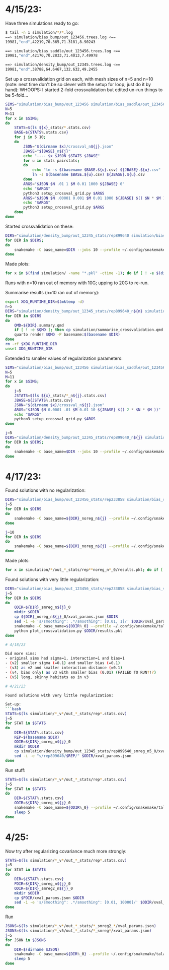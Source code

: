 # 4/15/23:

Have three simulations ready to go:
```bash
$ tail -n 1 simulation/*/*.log
==> simulation/bias_bump/out_123456.trees.log <==
19981,"end",42219,70.365,71.3181,8.90243

==> simulation/bias_saddle/out_123456.trees.log <==
19981,"end",42170,70.2833,71.4013,7.49978

==> simulation/density_bump/out_12345.trees.log <==
19981,"end",38788,64.6467,132.632,49.2455
```

Set up a crossvalidation grid on each,
with mesh sizes of n=5 and n=10
(note: next time don't be so clever with the setup for loop; just do it by hand):
WHOOPS: I started 2-fold crossvalidation but edited un-run things to be 5-fold...
```bash
SIMS="simulation/bias_bump/out_123456 simulation/bias_saddle/out_123456 simulation/density_bump/out_12345"
N=5
M=11
for x in $SIMS;
do
    STATS=$(ls ${x}_stats/*.stats.csv)
    BASE=${STATS%.stats.csv}
    for j in 5 10;
    do
        JSON="$(dirname $x)/crossval_n${j}.json"
        JBASE="${BASE}_n${j}"
        echo "---- $x $JSON $STATS $JBASE"
        for u in stats pairstats;
        do
            echo "ln -s $(basename $BASE.${u}.csv) ${JBASE}.${u}.csv"
            ln -s $(basename $BASE.${u}.csv) ${JBASE}.${u}.csv
        done
        ARGS="$JSON $N .01 1 $M 0.01 1000 ${JBASE} 0"
        echo "$ARGS"
        python3 setup_crossval_grid.py $ARGS
        ARGS="$JSON $N .00001 0.001 $M 0.01 1000 ${JBASE} $(( $N * $M ))"
        echo "$ARGS"
        python3 setup_crossval_grid.py $ARGS
    done
done
```

Started crossvalidation on these:
```bash
DIRS="simulation/density_bump/out_12345_stats/rep899640 simulation/bias_bump/out_123456_stats/rep233858 simulation/bias_saddle/out_123456_stats/rep921586"
for DIR in $DIRS;
do
    snakemake -C base_name=$DIR --jobs 10 --profile ~/.config/snakemake/talapas/ &>>plr_snakemake.log &
done
```

Made plots:
```bash
for x in $(find simulation/ -name "*.pkl" -ctime -1); do if [ ! -e $(dirname $x)/solutions.png ]; then python plot_crossvalidation.py $x; fi; done
```

Runs with n=10 ran out of memory with 10G; upping to 20G to re-run.

Summarise results (n=10 ran out of memory):
```bash
export XDG_RUNTIME_DIR=$(mktemp -d)
n=5
DIRS="simulation/density_bump/out_12345_stats/rep899640_n${n} simulation/bias_bump/out_123456_stats/rep233858_n${n} simulation/bias_saddle/out_123456_stats/rep921586_n${n}"
for DIR in $DIRS
do
    QMD=${DIR}.summary.qmd
    if [ ! -e $QMD ]; then cp simulation/summarise_crossvalidation.qmd $QMD; fi
    quarto render $QMD -P basename:$(basename $DIR)
done
rm -rf $XDG_RUNTIME_DIR
unset XDG_RUNTIME_DIR
```

Extended to smaller values of regularization parameters:
```bash
SIMS="simulation/bias_bump/out_123456 simulation/bias_saddle/out_123456 simulation/density_bump/out_12345"
N=5
M=11
for x in $SIMS;
do
    j=5
    JSTATS=$(ls ${x}_stats/*_n${j}.stats.csv)
    JBASE=${JSTATS%.stats.csv}
    JSON="$(dirname $x)/crossval_n${j}.json"
    ARGS="$JSON $N 0.0001 .01 $M 0.01 10 ${JBASE} $(( 2 * $N * $M ))"
    echo "$ARGS"
    python3 setup_crossval_grid.py $ARGS
done

j=5
DIRS="simulation/density_bump/out_12345_stats/rep899640_n${j} simulation/bias_bump/out_123456_stats/rep233858_n${j} simulation/bias_saddle/out_123456_stats/rep921586_n${j}"
for DIR in $DIRS;
do
    snakemake -C base_name=$DIR --jobs 10 --profile ~/.config/snakemake/talapas/ --resources mem_mb=15000 &>>plr_snakemake.log &
done
```

# 4/17/23:

Found solutions with no regularization:

```bash
DIRS="simulation/bias_bump/out_123456_stats/rep233858 simulation/bias_saddle/out_123456_stats/rep921586 simulation/density_bump/out_12345_stats/rep899640"
j=5
for DIR in $DIRS
do
    snakemake -C base_name=${DIR}_noreg_n${j} --profile ~/.config/snakemake/talapas/ --resources mem_mb=10000 &&>>plr_snakemake.log &
done

j=10
for DIR in $DIRS
do
    snakemake -C base_name=${DIR}_noreg_n${j} --profile ~/.config/snakemake/talapas/ --resources mem_mb=30000 &&>>plr_snakemake.log &
done
```

Made plots:
```bash
for x in simulation/*/out_*_stats/rep**noreg_n*_0/results.pkl; do if [ ! -e $(dirname $x)/solutions.png ]; then python plot_crossvalidation.py $x; fi; done
```

Found solutions with very little regularization:

```bash
DIRS="simulation/bias_bump/out_123456_stats/rep233858 simulation/bias_saddle/out_123456_stats/rep921586 simulation/density_bump/out_12345_stats/rep899640"
j=5
for DIR in $DIRS
do
    ODIR=${DIR}_smreg_n${j}_0
    mkdir $ODIR
    cp ${DIR}_noreg_n${j}_0/xval_params.json $ODIR
    sed -i -e 's/smoothing": .*/smoothing": [0.01, 1]/' $ODIR/xval_params.json
    snakemake -C base_name=${ODIR%_0} --profile ~/.config/snakemake/talapas/
    python plot_crossvalidation.py $ODIR/results.pkl
done

# 4/18/23

Did more sims: 
- original sims had sigma=1, interaction=1 and bias=1
- (v2) smaller sigma (=0.1) and smaller bias (=0.1)
- (v3) as v2 and smaller interaction distance (=0.1)
- (v4, bias only) as v3 with smaller bias (0.01) (FAILED TO RUN?!?)
- (v5) long, skinny habitats as in v3

# 4/21/23

Found solutions with very little regularization:

Set-up:
```bash
STATS=$(ls simulation/*_v*/out_*_stats/rep*.stats.csv)
j=5
for STAT in $STATS
do
    DIR=${STAT%.stats.csv}
    REP=$(basename $DIR)
    ODIR=${DIR}_smreg_n${j}_0
    mkdir $ODIR
    cp simulation/density_bump/out_12345_stats/rep899640_smreg_n5_0/xval_params.json $ODIR
    sed -i -e "s/rep899640/$REP/" $ODIR/xval_params.json
done
```

Run stuff:
```bash
STATS=$(ls simulation/*_v*/out_*_stats/rep*.stats.csv)
j=5
for STAT in $STATS
do
    DIR=${STAT%.stats.csv}
    ODIR=${DIR}_smreg_n${j}_0
    snakemake -C base_name=${ODIR%_0} --profile ~/.config/snakemake/talapas/ &
    sleep 5
done
```


# 4/25:

Now try after regularizing covariance much more strongly:
```bash
STATS=$(ls simulation/*_v*/out_*_stats/rep*.stats.csv)
j=5
for STAT in $STATS
do
    DIR=${STAT%.stats.csv}
    PDIR=${DIR}_smreg_n${j}_0
    ODIR=${DIR}_smreg2_n${j}_0
    mkdir $ODIR
    cp $PDIR/xval_params.json $ODIR
    sed -i -e 's/smoothing": .*/smoothing": [0.01, 10000]/' $ODIR/xval_params.json
done
```
Run
```bash
JSONS=$(ls simulation/*_v*/out_*_stats/*_smreg2_*/xval_params.json)
JSONS=$(ls simulation/*_v5/out_*_stats/*_smreg*/xval_params.json)
j=5
for JSON in $JSONS
do
    DIR=$(dirname $JSON)
    snakemake -C base_name=${DIR%_0} --profile ~/.config/snakemake/talapas/ &
    sleep 5
done
```

